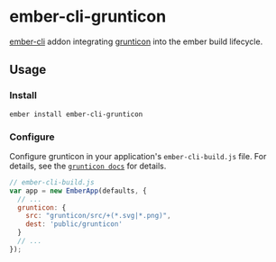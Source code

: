 # ember-cli-grunticon

[ember-cli][ember-cli] addon integrating [grunticon][grunticon] into the
ember build lifecycle.

## Usage

### Install
```shell
ember install ember-cli-grunticon
```

### Configure

Configure grunticon in your application's `ember-cli-build.js` file.  For
details, see the [`grunticon docs`][grunticon-docs] for details.

```javascript
// ember-cli-build.js
var app = new EmberApp(defaults, {
  // ...
  grunticon: {
    src: "grunticon/src/+(*.svg|*.png)",
    dest: 'public/grunticon'
  }
  // ...
});
```

[ember-cli]: https://ember-cli.com
[grunticon]: https://github.com/filamentgroup/grunticon
[grunticon-docs]: https://github.com/filamentgroup/grunticon#required-configuration-properties

